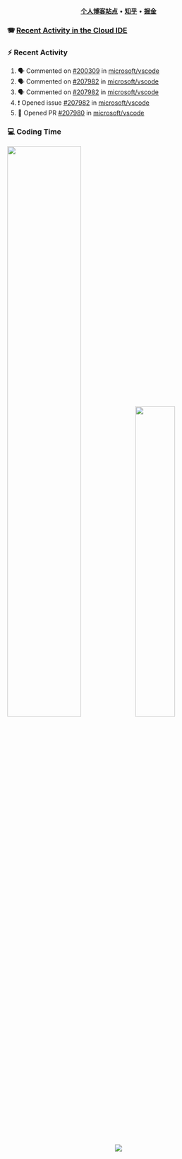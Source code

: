 <p align="center">
    <b><a href="https://yiliang.site">个人博客站点</a></b>
    •
    <b><a href="https://www.zhihu.com/people/Mrz2J">知乎</a></b>
    •
    <b><a href="https://juejin.im/user/2629687542813016">掘金</a></b>
</p>

### :accordion: [Recent Activity in the Cloud IDE](https://github.com/cloud-webide/.github)

### :zap: Recent Activity

<!--START_SECTION:activity-->

1. 🗣 Commented on [#200309](https://github.com/microsoft/vscode/issues/200309#issuecomment-2041944406) in [microsoft/vscode](https://github.com/microsoft/vscode)
2. 🗣 Commented on [#207982](https://github.com/microsoft/vscode/issues/207982#issuecomment-2003092793) in [microsoft/vscode](https://github.com/microsoft/vscode)
3. 🗣 Commented on [#207982](https://github.com/microsoft/vscode/issues/207982#issuecomment-2003084081) in [microsoft/vscode](https://github.com/microsoft/vscode)
4. ❗ Opened issue [#207982](https://github.com/microsoft/vscode/issues/207982) in [microsoft/vscode](https://github.com/microsoft/vscode)
5. 💪 Opened PR [#207980](https://github.com/microsoft/vscode/pull/207980) in [microsoft/vscode](https://github.com/microsoft/vscode)

<!--END_SECTION:activity-->

### 💻 Coding Time

<img align="" width="57.5%" src="https://github-readme-stats.vercel.app/api?username=yiliang114&hide_title=true&hide_border=true&show_icons=true&include_all_commits=true&line_height=21&theme=vue-dark&border_radius=0" /><img align="" width="42.4%" src="https://github-readme-stats.vercel.app/api/top-langs/?username=yiliang114&hide_title=true&hide_border=true&layout=compact&theme=vue-dark&border_radius=0" />

<div align="center">
    <img src="https://github-readme-streak-stats.herokuapp.com/?user=yiliang114" />
</div>
